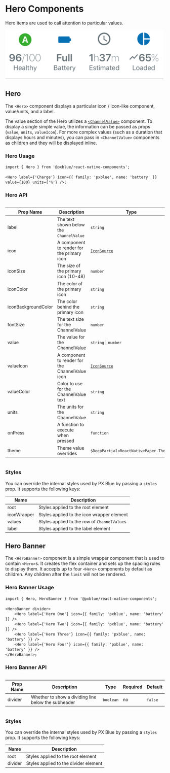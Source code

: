 # Hero Components

Hero items are used to call attention to particular values.

<img width="500" alt="Hero Banner with heroes" src="./images/hero.png">

## Hero

The `<Hero>` component displays a particular icon / icon-like component, value/units, and a label.

The value section of the Hero utilizes a [`<ChannelValue>`](./ChannelValue.md) component. To display a single simple value, the information can be passed as props (`value`, `units`, `valueIcon`). For more complex values (such as a duration that displays hours and minutes), you can pass in `<ChannelValue>` components as children and they will be displayed inline.

### Hero Usage

```tsx
import { Hero } from '@pxblue/react-native-components';

<Hero label={'Charge'} icon={{ family: 'pxblue', name: 'battery' }} value={100} units={'%'} />;
```

### Hero API

<div style="overflow: auto">

| Prop Name           | Description                                     | Type                                   | Required | Default                |
| ------------------- | ----------------------------------------------- | -------------------------------------- | -------- | ---------------------- |
| label               | The text shown below the `ChannelValue`         | `string`                               | yes      |                        |
| icon                | A component to render for the primary icon      | [`IconSource`](./Icons.md)             | yes      |                        |
| iconSize            | The size of the primary icon (10-48)            | `number`                               | no       | 36                     |
| iconColor           | The color of the primary icon                   | `string`                               | no       | `theme.colors.text`    |
| iconBackgroundColor | The color behind the primary icon               | `string`                               | no       | `theme.colors.surface` |
| fontSize            | The text size for the ChannelValue              | `number`                               | no       | 20                     |
| value               | The value for the ChannelValue                  | `string` \| `number`                   | no       |                        |
| valueIcon           | A component to render for the ChannelValue icon | [`IconSource`](./Icons.md)             | no       |                        |
| valueColor          | Color to use for the ChannelValue text          | `string`                               | no       | `text`                 |
| units               | The units for the ChannelValue                  | `string`                               | no       |                        |
| onPress             | A function to execute when pressed              | `function`                             | no       |                        |
| theme               | Theme value overrides                           | `$DeepPartial<ReactNativePaper.Theme>` | no       |                        |

</div>

### Styles

You can override the internal styles used by PX Blue by passing a `styles` prop. It supports the following keys:

| Name        | Description                                  |
| ----------- | -------------------------------------------- |
| root        | Styles applied to the root element           |
| iconWrapper | Styles applied to the icon wrapper element   |
| values      | Styles applied to the row of `ChannelValue`s |
| label       | Styles applied to the label element          |

## Hero Banner

The `<HeroBanner>` component is a simple wrapper component that is used to contain `<Hero>`s. It creates the flex container and sets up the spacing rules to display them. It accepts up to four `<Hero>` components by default as children. Any children after the `limit` will not be rendered.

### Hero Banner Usage

```tsx
import { Hero, HeroBanner } from '@pxblue/react-native-components';

<HeroBanner divider>
    <Hero label={'Hero One'} icon={{ family: 'pxblue', name: 'battery' }} />
    <Hero label={'Hero Two'} icon={{ family: 'pxblue', name: 'battery' }} />
    <Hero label={'Hero Three'} icon={{ family: 'pxblue', name: 'battery' }} />
    <Hero label={'Hero Four'} icon={{ family: 'pxblue', name: 'battery' }} />
</HeroBanner>;
```

### Hero Banner API

<div style="overflow: auto">

| Prop Name | Description                                         | Type      | Required | Default |
| --------- | --------------------------------------------------- | --------- | -------- | ------- |
| divider   | Whether to show a dividing line below the subheader | `boolean` | no       | `false` |

</div>

### Styles

You can override the internal styles used by PX Blue by passing a `styles` prop. It supports the following keys:

| Name    | Description                           |
| ------- | ------------------------------------- |
| root    | Styles applied to the root element    |
| divider | Styles applied to the divider element |
